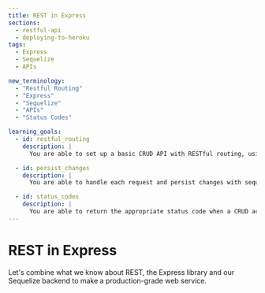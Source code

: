 ```yaml
---
title: REST in Express
sections:
  - restful-api
  - deploying-to-heroku
tags:
  - Express
  - Sequelize
  - APIs

new_terminology:
  - "Restful Routing"
  - "Express"
  - "Sequelize"
  - "APIs"
  - "Status Codes"

learning_goals:
  - id: restful_routing
    description: |
      You are able to set up a basic CRUD API with RESTful routing, using Express.

  - id: persist_changes
    description: |
      You are able to handle each request and persist changes with sequelize.

  - id: status_codes
    description: |
      You are able to return the appropriate status code when a CRUD action is successful or results in an error.
---
```


# REST in Express

Let's combine what we know about REST, the Express library and our Sequelize backend to make a production-grade web service.

<LearningGoals />
